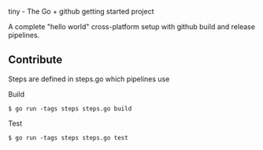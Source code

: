 tiny - The Go + github getting started project

A complete "hello world" cross-platform setup with github build and
release pipelines.

## Contribute

Steps are defined in steps.go which pipelines use

Build 

    $ go run -tags steps steps.go build
	
Test

    $ go run -tags steps steps.go test


